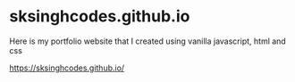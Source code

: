 # sksinghcodes.github.io
Here is my portfolio website that I created using vanilla javascript, html and css

https://sksinghcodes.github.io/
